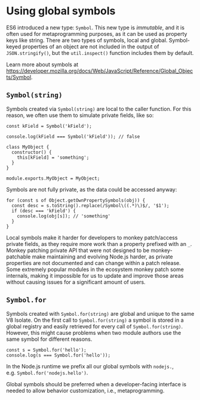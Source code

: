 Using global symbols
====================

ES6 introduced a new type: `Symbol`. This new type is *immutable*, and it is often used for metaprogramming purposes, as it can be used as property keys like string. There are two types of symbols, local and global. Symbol-keyed properties of an object are not included in the output of `JSON.stringify()`, but the `util.inspect()` function includes them by default.

Learn more about symbols at <a href="https://developer.mozilla.org/docs/Web/JavaScript/Reference/Global_Objects/Symbol" class="uri">https://developer.mozilla.org/docs/Web/JavaScript/Reference/Global_Objects/Symbol</a>.

`Symbol(string)`
----------------

Symbols created via `Symbol(string)` are local to the caller function. For this reason, we often use them to simulate private fields, like so:

    const kField = Symbol('kField');

    console.log(kField === Symbol('kField')); // false

    class MyObject {
      constructor() {
        this[kField] = 'something';
      }
    }

    module.exports.MyObject = MyObject;

Symbols are not fully private, as the data could be accessed anyway:

    for (const s of Object.getOwnPropertySymbols(obj)) {
      const desc = s.toString().replace(/Symbol\((.*)\)$/, '$1');
      if (desc === 'kField') {
        console.log(obj[s]); // 'something'
      }
    }

Local symbols make it harder for developers to monkey patch/access private fields, as they require more work than a property prefixed with an `_`. Monkey patching private API that were not designed to be monkey-patchable make maintaining and evolving Node.js harder, as private properties are not documented and can change within a patch release. Some extremely popular modules in the ecosystem monkey patch some internals, making it impossible for us to update and improve those areas without causing issues for a significant amount of users.

`Symbol.for`
------------

Symbols created with `Symbol.for(string)` are global and unique to the same V8 Isolate. On the first call to `Symbol.for(string)` a symbol is stored in a global registry and easily retrieved for every call of `Symbol.for(string)`. However, this might cause problems when two module authors use the same symbol for different reasons.

    const s = Symbol.for('hello');
    console.log(s === Symbol.for('hello'));

In the Node.js runtime we prefix all our global symbols with `nodejs.`, e.g. `Symbol.for('nodejs.hello')`.

Global symbols should be preferred when a developer-facing interface is needed to allow behavior customization, i.e., metaprogramming.
